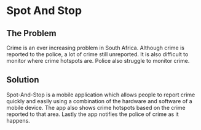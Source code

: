 # Spot And Stop

## The Problem

Crime is an ever increasing problem in South Africa. Although crime is reported to the police, a lot of crime still unreported. 
It is also difficult to monitor where crime hotspots are. Police also struggle to monitor crime.

## Solution

Spot-And-Stop is a mobile application which allows people to report crime quickly and easily using a combination of the hardware and software of a mobile device. 
The app also shows crime hotspots based on the crime reported to that area. Lastly the app notifies the police of crime as it happens.